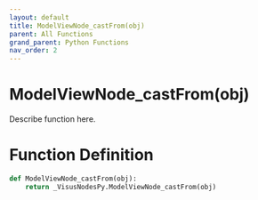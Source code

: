 ```yaml
---
layout: default
title: ModelViewNode_castFrom(obj)
parent: All Functions
grand_parent: Python Functions
nav_order: 2
---
```


# ModelViewNode_castFrom(obj)

Describe function here.

# Function Definition

```python
def ModelViewNode_castFrom(obj):
    return _VisusNodesPy.ModelViewNode_castFrom(obj)
```